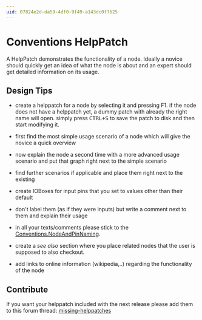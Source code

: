 ```yaml
---
uid: 07824e2d-da59-4df0-9f49-a143dc0f7625
---
```


# Conventions HelpPatch
A HelpPatch demonstrates the functionality of a node. Ideally a novice should quickly get an idea of what the node is about and an expert should get detailed information on its usage.   

## Design Tips

* create a helppatch for a node by selecting it and pressing F1. if the node does not have a helppatch yet, a dummy patch with already the right name will open. simply press <kbd>CTRL+S</kbd> to save the patch to disk and then start modifying it.  

* first find the most simple usage scenario of a node which will give the novice a quick overview  
* now explain the node a second time with a more advanced usage scenario and put that graph right next to the simple scenario  
* find further scenarios if applicable and place them right next to the existing  

* create IOBoxes for input pins that you set to values other than their default  
* don't label them (as if they were inputs) but write a comment next to them and explain their usage  

* in all your texts/comments please stick to the [Conventions.NodeAndPinNaming](xref:db8592a2-03c3-4e8c-a540-d11df5e83078).  
* create a *see also* section where you place related nodes that the user is supposed to also checkout.   
* add links to online information (wikipedia,..) regarding the functionality of the node  

## Contribute
If you want your helppatch included with the next release please add them to this forum thread: <a href="https://discourse.vvvv.org/t/missing-helppatches" class="extURL forum" target="_blank">missing-helppatches</a>